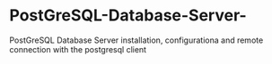# PostGreSQL-Database-Server-
PostGreSQL Database Server installation, configurationa and remote connection with the postgresql client
